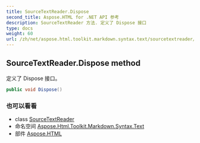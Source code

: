 ```yaml
---
title: SourceTextReader.Dispose
second_title: Aspose.HTML for .NET API 参考
description: SourceTextReader 方法. 定义了 Dispose 接口
type: docs
weight: 60
url: /zh/net/aspose.html.toolkit.markdown.syntax.text/sourcetextreader/dispose/
---
```

## SourceTextReader.Dispose method

定义了 Dispose 接口。

```csharp
public void Dispose()
```

### 也可以看看

* class [SourceTextReader](../)
* 命名空间 [Aspose.Html.Toolkit.Markdown.Syntax.Text](../../sourcetextreader/)
* 部件 [Aspose.HTML](../../../)


